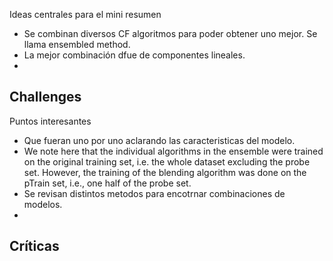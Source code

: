 Ideas centrales para el mini resumen
- Se combinan diversos CF algoritmos para poder obtener uno mejor. Se llama ensembled method.
- La mejor combinación dfue de componentes lineales.
- 
Challenges
- 
Puntos interesantes
- Que fueran uno por uno aclarando las caracteristicas del modelo.
- We note here that the individual algorithms in the ensemble were trained on the original training set, i.e. the whole dataset excluding the probe set. However, the training of the blending algorithm was done on the pTrain set, i.e., one half of the probe set.
- Se revisan distintos metodos para encotrnar combinaciones de modelos.
- 
Críticas
- 